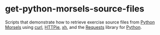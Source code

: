 # get-python-morsels-source-files
Scripts that demonstrate how to retrieve exercise source files from [Python Morsels](https://pym.dev/) using [curl](https://curl.se/), [HTTPie](https://httpie.io/), [xh](https://github.com/ducaale/xh), and the [Requests](https://requests.readthedocs.io) library for [Python](https://www.python.org/).
